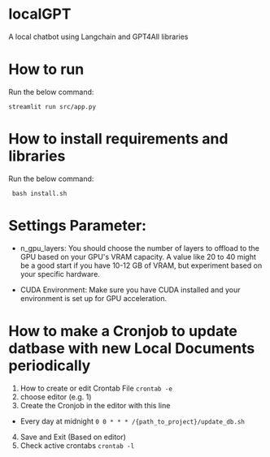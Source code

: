 # localGPT
A local chatbot using Langchain and GPT4All libraries

# How to run
Run the below command:

` streamlit run src/app.py `

# How to install requirements and libraries
Run the below command:

` bash install.sh`

# Settings Parameter:
* n_gpu_layers: 
You should choose the number of layers to offload to the GPU based on your GPU's VRAM capacity. A value like 20 to 40 might be a good start if you have 10-12 GB of VRAM, but experiment based on your specific hardware.

* CUDA Environment: 
Make sure you have CUDA installed and your environment is set up for GPU acceleration.

# How to make a Cronjob to update datbase with new Local Documents periodically
1. How to create or edit Crontab File
`crontab -e`
2. choose editor (e.g. 1)
3. Create the Cronjob in the editor with this line
- Every day at midnight
`0 0 * * * /{path_to_project}/update_db.sh`
4. Save and Exit (Based on editor)
5. Check active crontabs
`crontab -l`
